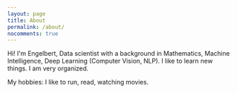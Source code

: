 ```yaml
---
layout: page
title: About
permalink: /about/
nocomments: true
---
```


Hi! I'm Engelbert, Data scientist with a background in Mathematics, Machine Intelligence, Deep Learning (Computer Vision, NLP).
I like to learn new things. I am very organized. 

My hobbies: I like to run, read, watching movies. 
